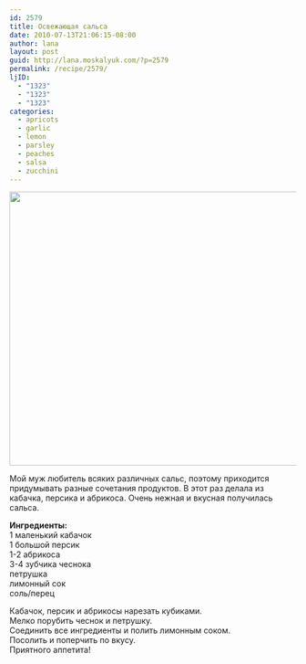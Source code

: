 ```yaml
---
id: 2579
title: Освежающая сальса
date: 2010-07-13T21:06:15-08:00
author: lana
layout: post
guid: http://lana.moskalyuk.com/?p=2579
permalink: /recipe/2579/
ljID:
  - "1323"
  - "1323"
  - "1323"
categories:
  - apricots
  - garlic
  - lemon
  - parsley
  - peaches
  - salsa
  - zucchini
---
```

<img loading="lazy" class="alignnone" title="salsa" src="http://farm5.static.flickr.com/4096/4792499454_3137684196_z.jpg" alt="" width="640" height="480" />

Мой муж любитель всяких различных сальс, поэтому приходится придумывать разные сочетания продуктов. В этот раз делала из кабачка, персика и абрикоса. Очень нежная и вкусная получилась сальса.

**Ингредиенты:**  
1 маленький кабачок  
1 большой персик  
1-2 абрикоса  
3-4 зубчика чеснока  
петрушка  
лимонный сок  
соль/перец

Кабачок, персик и абрикосы нарезать кубиками.  
Мелко порубить чеснок и петрушку.  
Соединить все ингредиенты и полить лимонным соком.  
Посолить и поперчить по вкусу.  
Приятного аппетита!
